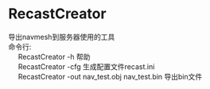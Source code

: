 # RecastCreator </br>
导出navmesh到服务器使用的工具 </br>
命令行: </br>
&nbsp;&nbsp;&nbsp;&nbsp; RecastCreator -h                             帮助 </br>
&nbsp;&nbsp;&nbsp;&nbsp; RecastCreator -cfg                           生成配置文件recast.ini </br>
&nbsp;&nbsp;&nbsp;&nbsp; RecastCreator -out nav_test.obj nav_test.bin 导出bin文件     
